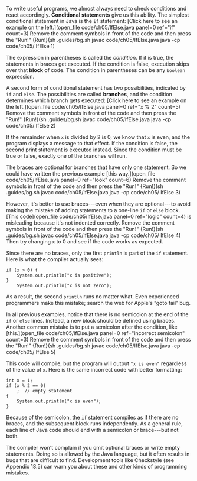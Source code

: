 To write useful programs, we almost always need to check conditions and react accordingly. **Conditional statements** give us this ability. The simplest conditional statement in Java is the `if` statement: [Click here to see an example on the left.](open_file code/ch05/IfElse.java panel=0 ref="if" count=3) Remove the comment symbols in front of the code and then press the "Run!"
{Run!}(sh .guides/bg.sh javac code/ch05/IfElse.java java -cp code/ch05/ IfElse 1)



The expression in parentheses is called the *condition*. If it is true, the statements in braces get executed. If the condition is false, execution skips over that **block** of code. The condition in parentheses can be any `boolean` expression.


A second form of conditional statement has two possibilities, indicated by `if` and `else`. The possibilities are called **branches**, and the condition determines which branch gets executed: [Click here to see an example on the left.](open_file code/ch05/IfElse.java panel=0 ref="x % 2" count=5) Remove the comment symbols in front of the code and then press the "Run!"
{Run!}(sh .guides/bg.sh javac code/ch05/IfElse.java java -cp code/ch05/ IfElse 2)



If the remainder when `x` is divided by 2 is 0, we know that `x` is even, and the program displays a message to that effect. If the condition is false, the second print statement is executed instead. Since the condition must be true or false, exactly one of the branches will run.

The braces are optional for branches that have only one statement. So we could have written the previous example [this way.](open_file code/ch05/IfElse.java panel=0 ref="look" count=6) Remove the comment symbols in front of the code and then press the "Run!"
{Run!}(sh .guides/bg.sh javac code/ch05/IfElse.java java -cp code/ch05/ IfElse 3)


However, it's better to use braces---even when they are optional---to avoid making the mistake of adding statements to a one-line `if` or `else` block. [This code](open_file code/ch05/IfElse.java panel=0 ref="logic" count=4) is misleading because it's not indented correctly. Remove the comment symbols in front of the code and then press the "Run!"
{Run!}(sh .guides/bg.sh javac code/ch05/IfElse.java java -cp code/ch05/ IfElse 4) Then try changing x to 0 and see if the code works as expected. 


Since there are no braces, only the first `println` is part of the `if` statement. Here is what the compiler actually sees:

```code
if (x > 0) {
    System.out.println("x is positive");
}
    System.out.println("x is not zero");
```

As a result, the second `println` runs no matter what. Even experienced programmers make this mistake; search the web for Apple's “goto fail” bug.


In all previous examples, notice that there is no semicolon at the end of the `if` or `else` lines. Instead, a new block should be defined using braces. Another common mistake is to put a semicolon after the condition, like [this.](open_file code/ch05/IfElse.java panel=0 ref="incorrect semicolon" count=3) Remove the comment symbols in front of the code and then press the "Run!"
{Run!}(sh .guides/bg.sh javac code/ch05/IfElse.java java -cp code/ch05/ IfElse 5)


This code will compile, but the program will output `"x is even"` regardless of the value of `x`. Here is the same incorrect code with better formatting:

```code
int x = 1;
if (x % 2 == 0)
    ;  // empty statement
{
    System.out.println("x is even");
}
```

Because of the semicolon, the `if` statement compiles as if there are no braces, and the subsequent block runs independently. As a general rule, each line of Java code should end with a semicolon or brace---but not both.

The compiler won't complain if you omit optional braces or write empty statements. Doing so is allowed by the Java language, but it often results in bugs that are difficult to find. Development tools like Checkstyle (see Appendix 18.5) can warn you about these and other kinds of programming mistakes.